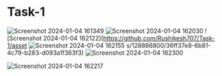 # Task-1
![Screenshot 2024-01-04 161349](https://github.com/Rushikesh707/Task-1/assets/128886800/f7034aab-acc9-4ee0-92d8-1da86a4a6366)
![Screenshot 2024-01-04 162030](https://github.com/Rushikesh707/Task-1/assets/128886800/4e061c5d-03cc-4431-928a-d0655f5a6aa9)
![Screenshot 2024-01-04 162122](https://github.com/Rushikesh707/Task-1/asset
![Screenshot 2024-01-04 162155](https://github.com/Rushikesh707/Task-1/assets/128886800/5eab5757-6555-43e1-aca7-15177d04067e)
s/128886800/36ff37e8-6b81-4c79-b283-d093a1f363f3)
![Screenshot 2024-01-04 162300](https://github.com/Rushikesh707/Task-1/assets/128886800/a5c79aad-f467-4a92-9fcf-c3933891a2a0)

![Screenshot 2024-01-04 162217](https://github.com/Rushikesh707/Task-1/assets/128886800/d7d33b34-adf8-47b2-af69-3666c49e3199)
